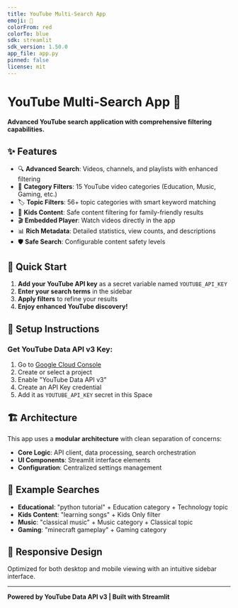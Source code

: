 ```yaml
---
title: YouTube Multi-Search App
emoji: 🎥
colorFrom: red
colorTo: blue
sdk: streamlit
sdk_version: 1.50.0
app_file: app.py
pinned: false
license: mit
---
```


# YouTube Multi-Search App 🎥

**Advanced YouTube search application with comprehensive filtering capabilities.**

## ✨ Features

- 🔍 **Advanced Search**: Videos, channels, and playlists with enhanced filtering
- 📂 **Category Filters**: 15 YouTube video categories (Education, Music, Gaming, etc.)
- 🏷️ **Topic Filters**: 56+ topic categories with smart keyword matching
- 👶 **Kids Content**: Safe content filtering for family-friendly results
- 🎬 **Embedded Player**: Watch videos directly in the app
- 📊 **Rich Metadata**: Detailed statistics, view counts, and descriptions
- 🛡️ **Safe Search**: Configurable content safety levels

## 🚀 Quick Start

1. **Add your YouTube API key** as a secret variable named `YOUTUBE_API_KEY`
2. **Enter your search terms** in the sidebar
3. **Apply filters** to refine your results
4. **Enjoy enhanced YouTube discovery!**

## 🔑 Setup Instructions

### Get YouTube Data API v3 Key:
1. Go to [Google Cloud Console](https://console.cloud.google.com/)
2. Create or select a project
3. Enable "YouTube Data API v3"
4. Create an API Key credential
5. Add it as `YOUTUBE_API_KEY` secret in this Space

## 🏗️ Architecture

This app uses a **modular architecture** with clean separation of concerns:

- **Core Logic**: API client, data processing, search orchestration
- **UI Components**: Streamlit interface elements
- **Configuration**: Centralized settings management

## 🎯 Example Searches

- **Educational**: "python tutorial" + Education category + Technology topic
- **Kids Content**: "learning songs" + Kids Only filter
- **Music**: "classical music" + Music category + Classical topic
- **Gaming**: "minecraft gameplay" + Gaming category

## 📱 Responsive Design

Optimized for both desktop and mobile viewing with an intuitive sidebar interface.

---

**Powered by YouTube Data API v3 | Built with Streamlit**